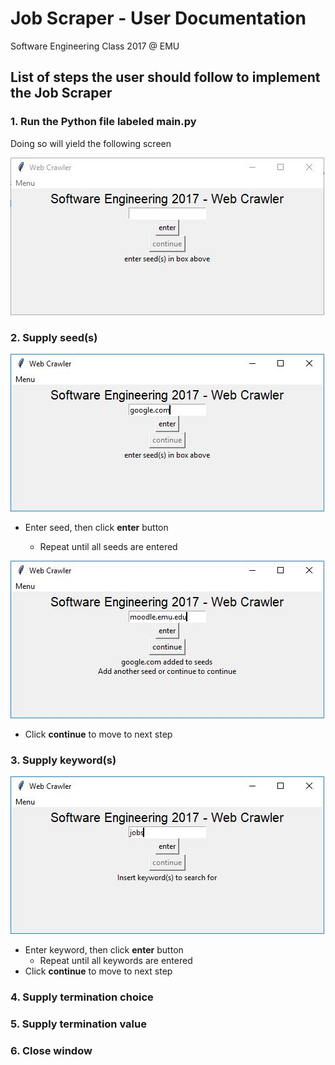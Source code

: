 # Job Scraper - User Documentation
Software Engineering Class 2017 @ EMU

## List of steps the user should follow to implement the Job Scraper

### 1. Run the Python file labeled **main.py**
Doing so will yield the following screen

![Image 1](./Resources/1.JPG)

### 2. Supply seed(s)

![Image 2](./Resources/2.JPG)

- Enter seed, then click **enter** button
  
  - Repeat until all seeds are entered
  
![Image 3](./Resources/3.JPG)

- Click **continue** to move to next step
### 3. Supply keyword(s)
![Image 4](./Resources/4.JPG)

- Enter keyword, then click **enter** button
  - Repeat until all keywords are entered
- Click **continue** to move to next step
### 4. Supply termination choice
### 5. Supply termination value
### 6. Close window
